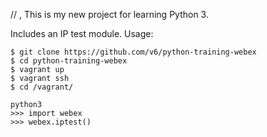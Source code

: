   // , This is my new project for learning Python 3.

Includes an IP test module.
Usage: 

    $ git clone https://github.com/v6/python-training-webex
    $ cd python-training-webex
    $ vagrant up
    $ vagrant ssh
    $ cd /vagrant/
    
    python3
    >>> import webex
    >>> webex.iptest()
